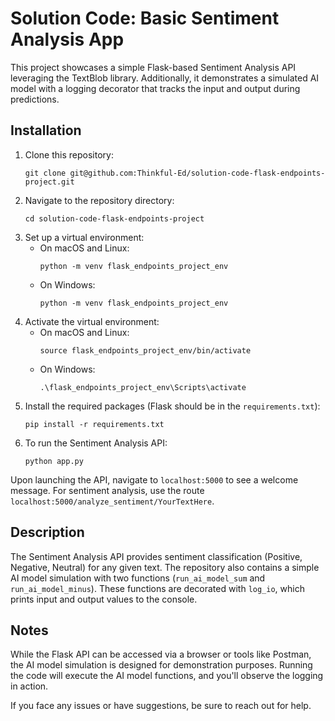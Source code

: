 # Solution Code: Basic Sentiment Analysis App

This project showcases a simple Flask-based Sentiment Analysis API leveraging the TextBlob library. Additionally, it demonstrates a simulated AI model with a logging decorator that tracks the input and output during predictions.

## Installation
1. Clone this repository:
   ```shell
   git clone git@github.com:Thinkful-Ed/solution-code-flask-endpoints-project.git
   ```
2. Navigate to the repository directory:
   ```shell
   cd solution-code-flask-endpoints-project
   ```
3. Set up a virtual environment:
   * On macOS and Linux:
     ```shell
     python -m venv flask_endpoints_project_env
     ```
   * On Windows:
     ```shell
     python -m venv flask_endpoints_project_env
     ```
4. Activate the virtual environment:
   * On macOS and Linux:
     ```shell
     source flask_endpoints_project_env/bin/activate
     ```
   * On Windows:
     ```shell
     .\flask_endpoints_project_env\Scripts\activate
     ```
5. Install the required packages (Flask should be in the `requirements.txt`):
   ```shell
   pip install -r requirements.txt
   ```
6. To run the Sentiment Analysis API:
   ```shell
   python app.py
   ```

Upon launching the API, navigate to `localhost:5000` to see a welcome message. For sentiment analysis, use the route `localhost:5000/analyze_sentiment/YourTextHere`.

## Description

The Sentiment Analysis API provides sentiment classification (Positive, Negative, Neutral) for any given text. The repository also contains a simple AI model simulation with two functions (`run_ai_model_sum` and `run_ai_model_minus`). These functions are decorated with `log_io`, which prints input and output values to the console.

## Notes

While the Flask API can be accessed via a browser or tools like Postman, the AI model simulation is designed for demonstration purposes. Running the code will execute the AI model functions, and you'll observe the logging in action.

If you face any issues or have suggestions, be sure to reach out for help.